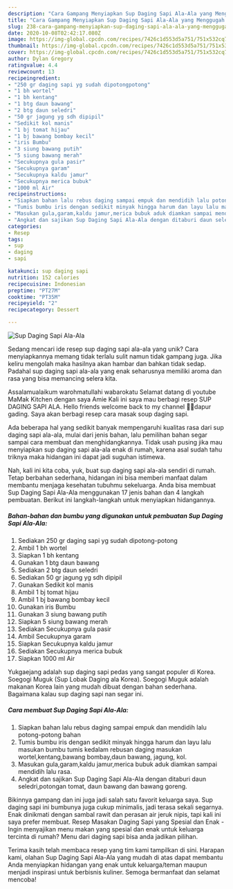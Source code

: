 ```yaml
---
description: "Cara Gampang Menyiapkan Sup Daging Sapi Ala-Ala yang Menggugah Selera"
title: "Cara Gampang Menyiapkan Sup Daging Sapi Ala-Ala yang Menggugah Selera"
slug: 238-cara-gampang-menyiapkan-sup-daging-sapi-ala-ala-yang-menggugah-selera
date: 2020-10-08T02:42:17.080Z
image: https://img-global.cpcdn.com/recipes/7426c1d553d5a751/751x532cq70/sup-daging-sapi-ala-ala-foto-resep-utama.jpg
thumbnail: https://img-global.cpcdn.com/recipes/7426c1d553d5a751/751x532cq70/sup-daging-sapi-ala-ala-foto-resep-utama.jpg
cover: https://img-global.cpcdn.com/recipes/7426c1d553d5a751/751x532cq70/sup-daging-sapi-ala-ala-foto-resep-utama.jpg
author: Dylan Gregory
ratingvalue: 4.4
reviewcount: 13
recipeingredient:
- "250 gr daging sapi yg sudah dipotongpotong"
- "1 bh wortel"
- "1 bh kentang"
- "1 btg daun bawang"
- "2 btg daun seledri"
- "50 gr jagung yg sdh dipipil"
- "Sedikit kol manis"
- "1 bj tomat hijau"
- "1 bj bawang bombay kecil"
- "iris Bumbu"
- "3 siung bawang putih"
- "5 siung bawang merah"
- "Secukupnya gula pasir"
- "Secukupnya garam"
- "Secukupnya kaldu jamur"
- "Secukupnya merica bubuk"
- "1000 ml Air"
recipeinstructions:
- "Siapkan bahan lalu rebus daging sampai empuk dan mendidih lalu potong-potong bahan"
- "Tumis bumbu iris dengan sedikit minyak hingga harum dan layu lalu masukan bumbu tumis kedalam rebusan daging masukan wortel,kentang,bawang bombay,daun bawang, jagung, kol."
- "Masukan gula,garam,kaldu jamur,merica bubuk aduk diamkan sampai mendidih lalu rasa."
- "Angkat dan sajikan Sup Daging Sapi Ala-Ala dengan ditaburi daun seledri,potongan tomat, daun bawang dan bawang goreng."
categories:
- Resep
tags:
- sup
- daging
- sapi

katakunci: sup daging sapi 
nutrition: 152 calories
recipecuisine: Indonesian
preptime: "PT27M"
cooktime: "PT35M"
recipeyield: "2"
recipecategory: Dessert

---
```



![Sup Daging Sapi Ala-Ala](https://img-global.cpcdn.com/recipes/7426c1d553d5a751/751x532cq70/sup-daging-sapi-ala-ala-foto-resep-utama.jpg)

Sedang mencari ide resep sup daging sapi ala-ala yang unik? Cara menyiapkannya memang tidak terlalu sulit namun tidak gampang juga. Jika keliru mengolah maka hasilnya akan hambar dan bahkan tidak sedap. Padahal sup daging sapi ala-ala yang enak seharusnya memiliki aroma dan rasa yang bisa memancing selera kita.

Assalamualaikum warohmatullahi wabarokatu Selamat datang di youtube MaMak Kitchen dengan saya Amie Kali ini saya mau berbagi resep SUP DAGING SAPI ALA. Hello friends welcome back to my channel 👩‍🍳dapur gading. Saya akan berbagi resep cara masak soup daging sapi.

Ada beberapa hal yang sedikit banyak mempengaruhi kualitas rasa dari sup daging sapi ala-ala, mulai dari jenis bahan, lalu pemilihan bahan segar sampai cara membuat dan menghidangkannya. Tidak usah pusing jika mau menyiapkan sup daging sapi ala-ala enak di rumah, karena asal sudah tahu triknya maka hidangan ini dapat jadi suguhan istimewa.


Nah, kali ini kita coba, yuk, buat sup daging sapi ala-ala sendiri di rumah. Tetap berbahan sederhana, hidangan ini bisa memberi manfaat dalam membantu menjaga kesehatan tubuhmu sekeluarga. Anda bisa membuat Sup Daging Sapi Ala-Ala menggunakan 17 jenis bahan dan 4 langkah pembuatan. Berikut ini langkah-langkah untuk menyiapkan hidangannya.

<!--inarticleads1-->

##### Bahan-bahan dan bumbu yang digunakan untuk pembuatan Sup Daging Sapi Ala-Ala:

1. Sediakan 250 gr daging sapi yg sudah dipotong-potong
1. Ambil 1 bh wortel
1. Siapkan 1 bh kentang
1. Gunakan 1 btg daun bawang
1. Sediakan 2 btg daun seledri
1. Sediakan 50 gr jagung yg sdh dipipil
1. Gunakan Sedikit kol manis
1. Ambil 1 bj tomat hijau
1. Ambil 1 bj bawang bombay kecil
1. Gunakan iris Bumbu
1. Gunakan 3 siung bawang putih
1. Siapkan 5 siung bawang merah
1. Sediakan Secukupnya gula pasir
1. Ambil Secukupnya garam
1. Siapkan Secukupnya kaldu jamur
1. Sediakan Secukupnya merica bubuk
1. Siapkan 1000 ml Air


Yukgaejang adalah sup daging sapi pedas yang sangat populer di Korea. Soegogi Muguk (Sup Lobak Daging ala Korea). Soegogi Muguk adalah makanan Korea lain yang mudah dibuat dengan bahan sederhana. Bagaimana kalau sup daging sapi nan segar ini. 

<!--inarticleads2-->

##### Cara membuat Sup Daging Sapi Ala-Ala:

1. Siapkan bahan lalu rebus daging sampai empuk dan mendidih lalu potong-potong bahan
1. Tumis bumbu iris dengan sedikit minyak hingga harum dan layu lalu masukan bumbu tumis kedalam rebusan daging masukan wortel,kentang,bawang bombay,daun bawang, jagung, kol.
1. Masukan gula,garam,kaldu jamur,merica bubuk aduk diamkan sampai mendidih lalu rasa.
1. Angkat dan sajikan Sup Daging Sapi Ala-Ala dengan ditaburi daun seledri,potongan tomat, daun bawang dan bawang goreng.


Bikinnya gampang dan ini juga jadi salah satu favorit keluarga saya. Sup daging sapi ini bumbunya juga cukup minimalis, jadi terasa sekali segarnya. Enak dinikmati dengan sambal rawit dan perasan air jeruk nipis, tapi kali ini saya prefer membuat. Resep Masakan Daging Sapi yang Spesial dan Enak - Ingin menyajikan menu makan yang spesial dan enak untuk keluarga tercinta di rumah? Menu dari daging sapi bisa anda jadikan pilihan. 

Terima kasih telah membaca resep yang tim kami tampilkan di sini. Harapan kami, olahan Sup Daging Sapi Ala-Ala yang mudah di atas dapat membantu Anda menyiapkan hidangan yang enak untuk keluarga/teman maupun menjadi inspirasi untuk berbisnis kuliner. Semoga bermanfaat dan selamat mencoba!

